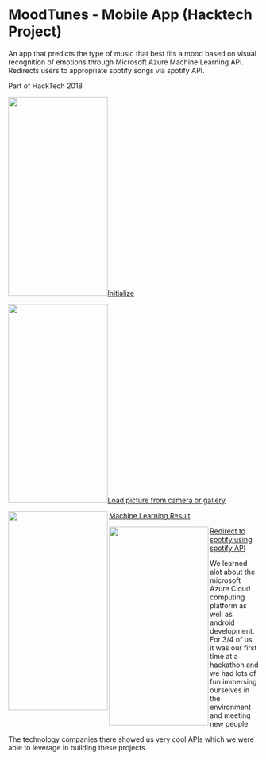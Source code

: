 # MoodTunes - Mobile App (Hacktech Project)
An app that predicts the type of music that best fits a mood based on visual recognition of emotions through Microsoft Azure Machine Learning API. Redirects users to appropriate spotify songs via spotify API.

Part of HackTech 2018




<a href="https://github.com/HSQ8/MoodTunes/raw/master/1.PNG"><img src="https://github.com/HSQ8/MoodTunes/raw/master/1.PNG" class="center" height="400" width="200" >Initialize</a>


<a href="https://github.com/HSQ8/MoodTunes/raw/master/2.PNG"><img src="https://github.com/HSQ8/MoodTunes/raw/master/2.PNG" class="center" height="400" width="200" >Load picture from camera or gallery</a>

<a href="https://github.com/HSQ8/MoodTunes/raw/master/3.PNG"><img src="https://github.com/HSQ8/MoodTunes/raw/master/3.PNG" align="left" height="400" width="200" >Machine Learning Result</a>

<a href="https://github.com/HSQ8/MoodTunes/raw/master/4.PNG"><img src="https://github.com/HSQ8/MoodTunes/raw/master/4.PNG" align="left" height="400" width="200" >Redirect to spotify using spotify API</a>



We learned alot about the microsoft Azure Cloud computing platform as well as android development. For 3/4 of us, it was our first time at a hackathon and we had lots of fun immersing ourselves in the environment and meeting new people.

The technology companies there showed us very cool APIs which we were able to leverage in building these projects.
